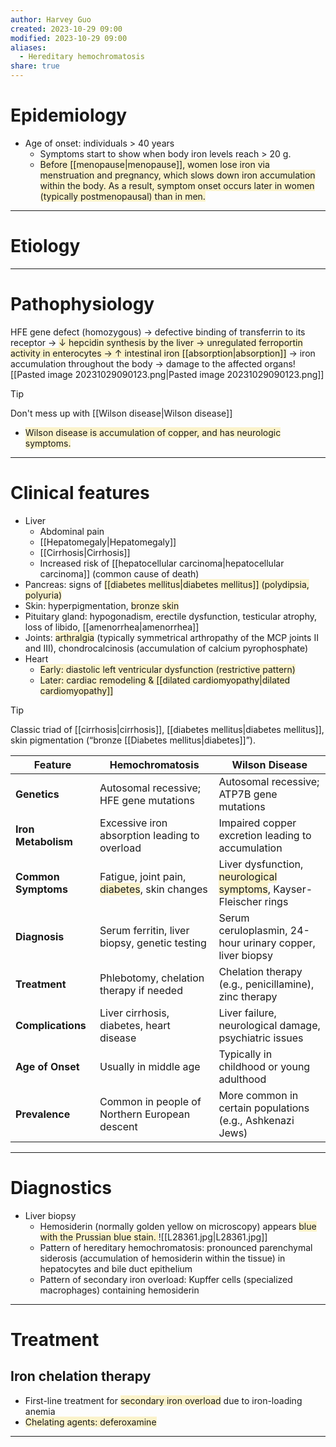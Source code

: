 ```yaml
---
author: Harvey Guo
created: 2023-10-29 09:00
modified: 2023-10-29 09:00
aliases:
  - Hereditary hemochromatosis
share: true
---
```

# Epidemiology
- Age of onset: individuals > 40 years
	- Symptoms start to show when body iron levels reach > 20 g. 
	- <span style="background:rgba(240, 200, 0, 0.2)">Before [[menopause|menopause]], women lose iron via menstruation and pregnancy, which slows down iron accumulation within the body. As a result, symptom onset occurs later in women (typically postmenopausal) than in men.</span>

---
# Etiology


---
# Pathophysiology
HFE gene defect (homozygous) → defective binding of transferrin to its receptor → <span style="background:rgba(240, 200, 0, 0.2)">↓ hepcidin synthesis by the liver → unregulated ferroportin activity in enterocytes → ↑ intestinal iron [[absorption|absorption]]</span> → iron accumulation throughout the body → damage to the affected organs![[Pasted image 20231029090123.png|Pasted image 20231029090123.png]]
>[!tip] 
>Don't mess up with [[Wilson disease|Wilson disease]]
>- <span style="background:rgba(240, 200, 0, 0.2)">Wilson disease is accumulation of copper, and has neurologic symptoms.</span>

---
# Clinical features
- Liver
	- Abdominal pain
	- [[Hepatomegaly|Hepatomegaly]]
	- [[Cirrhosis|Cirrhosis]]
	- Increased risk of [[hepatocellular carcinoma|hepatocellular carcinoma]] (common cause of death)
- Pancreas: signs of <span style="background:rgba(240, 200, 0, 0.2)">[[diabetes mellitus|diabetes mellitus]] (polydipsia, polyuria)</span>
- Skin: hyperpigmentation, <span style="background:rgba(240, 200, 0, 0.2)">bronze skin</span> 
- Pituitary gland: hypogonadism, erectile dysfunction, testicular atrophy, loss of libido, [[amenorrhea|amenorrhea]]
- Joints: <span style="background:rgba(240, 200, 0, 0.2)">arthralgia</span> (typically symmetrical arthropathy of the MCP joints II and III), chondrocalcinosis (accumulation of calcium pyrophosphate)
- Heart
	- <span style="background:rgba(240, 200, 0, 0.2)">Early: diastolic left ventricular dysfunction (restrictive pattern)</span>
	- <span style="background:rgba(240, 200, 0, 0.2)">Later: cardiac remodeling & [[dilated cardiomyopathy|dilated cardiomyopathy]]</span>

>[!tip] 
>Classic triad of [[cirrhosis|cirrhosis]], [[diabetes mellitus|diabetes mellitus]], skin pigmentation (“bronze [[Diabetes mellitus|diabetes]]”).

| Feature             | Hemochromatosis                                                                                    | Wilson Disease                                                                                                          |
| ------------------- | -------------------------------------------------------------------------------------------------- | ----------------------------------------------------------------------------------------------------------------------- |
| **Genetics**        | Autosomal recessive; HFE gene mutations                                                            | Autosomal recessive; ATP7B gene mutations                                                                               |
| **Iron Metabolism** | Excessive iron absorption leading to overload                                                      | Impaired copper excretion leading to accumulation                                                                       |
| **Common Symptoms** | Fatigue, joint pain, <span style="background:rgba(240, 200, 0, 0.2)">diabetes</span>, skin changes | Liver dysfunction, <span style="background:rgba(240, 200, 0, 0.2)">neurological symptoms</span>, Kayser-Fleischer rings |
| **Diagnosis**       | Serum ferritin, liver biopsy, genetic testing                                                      | Serum ceruloplasmin, 24-hour urinary copper, liver biopsy                                                               |
| **Treatment**       | Phlebotomy, chelation therapy if needed                                                            | Chelation therapy (e.g., penicillamine), zinc therapy                                                                   |
| **Complications**   | Liver cirrhosis, diabetes, heart disease                                                           | Liver failure, neurological damage, psychiatric issues                                                                  |
| **Age of Onset**    | Usually in middle age                                                                              | Typically in childhood or young adulthood                                                                               |
| **Prevalence**      | Common in people of Northern European descent                                                      | More common in certain populations (e.g., Ashkenazi Jews)                                                               |


---
# Diagnostics
- Liver biopsy
	- Hemosiderin (normally golden yellow on microscopy) appears <span style="background:rgba(240, 200, 0, 0.2)">blue with the Prussian blue stain. </span>![[L28361.jpg|L28361.jpg]]
	- Pattern of hereditary hemochromatosis: pronounced parenchymal siderosis (accumulation of hemosiderin within the tissue) in hepatocytes and bile duct epithelium
	- Pattern of secondary iron overload: Kupffer cells (specialized macrophages) containing hemosiderin

---
# Treatment
## Iron chelation therapy
- First-line treatment for <span style="background:rgba(240, 200, 0, 0.2)">secondary iron overload</span> due to iron-loading anemia
- <span style="background:rgba(240, 200, 0, 0.2)">Chelating agents: deferoxamine</span>

---
